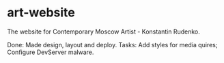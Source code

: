 # art-website
The website for Contemporary Moscow Artist - Konstantin Rudenko.

Done: Made design, layout and deploy. 
Tasks: Add styles for media quires; Configure DevServer malware.
